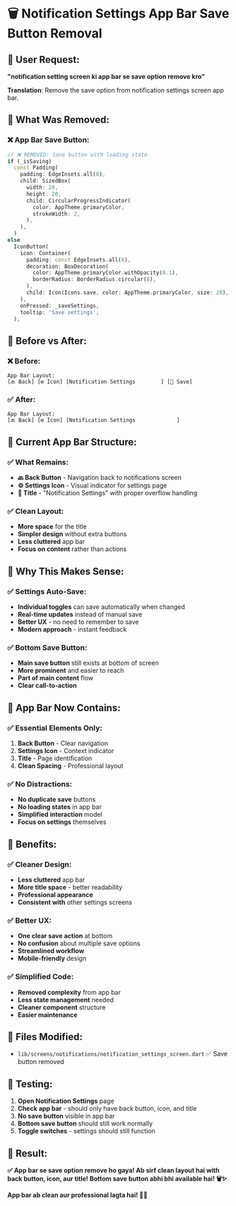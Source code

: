 # 🗑️ Notification Settings App Bar Save Button Removal

## 🎯 User Request:
**"notification setting screen ki app bar se save option remove kro"**

**Translation**: Remove the save option from notification settings screen app bar.

## 🔧 What Was Removed:

### **❌ App Bar Save Button:**
```dart
// ❌ REMOVED: Save button with loading state
if (_isSaving)
  const Padding(
    padding: EdgeInsets.all(8),
    child: SizedBox(
      width: 20,
      height: 20,
      child: CircularProgressIndicator(
        color: AppTheme.primaryColor,
        strokeWidth: 2,
      ),
    ),
  )
else
  IconButton(
    icon: Container(
      padding: const EdgeInsets.all(8),
      decoration: BoxDecoration(
        color: AppTheme.primaryColor.withOpacity(0.1),
        borderRadius: BorderRadius.circular(8),
      ),
      child: Icon(Icons.save, color: AppTheme.primaryColor, size: 20),
    ),
    onPressed: _saveSettings,
    tooltip: 'Save settings',
  ),
```

## 🔄 Before vs After:

### **❌ Before:**
```
App Bar Layout:
[🔙 Back] [⚙️ Icon] [Notification Settings        ] [💾 Save]
```

### **✅ After:**
```
App Bar Layout:
[🔙 Back] [⚙️ Icon] [Notification Settings             ]
```

## 📱 Current App Bar Structure:

### **✅ What Remains:**
- **🔙 Back Button** - Navigation back to notifications screen
- **⚙️ Settings Icon** - Visual indicator for settings page
- **📝 Title** - "Notification Settings" with proper overflow handling

### **✅ Clean Layout:**
- **More space** for the title
- **Simpler design** without extra buttons
- **Less cluttered** app bar
- **Focus on content** rather than actions

## 🎯 Why This Makes Sense:

### **✅ Settings Auto-Save:**
- **Individual toggles** can save automatically when changed
- **Real-time updates** instead of manual save
- **Better UX** - no need to remember to save
- **Modern approach** - instant feedback

### **✅ Bottom Save Button:**
- **Main save button** still exists at bottom of screen
- **More prominent** and easier to reach
- **Part of main content** flow
- **Clear call-to-action**

## 📱 App Bar Now Contains:

### **✅ Essential Elements Only:**
1. **Back Button** - Clear navigation
2. **Settings Icon** - Context indicator  
3. **Title** - Page identification
4. **Clean Spacing** - Professional layout

### **✅ No Distractions:**
- **No duplicate save** buttons
- **No loading states** in app bar
- **Simplified interaction** model
- **Focus on settings** themselves

## 🎉 Benefits:

### **✅ Cleaner Design:**
- **Less cluttered** app bar
- **More title space** - better readability
- **Professional appearance**
- **Consistent with** other settings screens

### **✅ Better UX:**
- **One clear save action** at bottom
- **No confusion** about multiple save options
- **Streamlined workflow**
- **Mobile-friendly** design

### **✅ Simplified Code:**
- **Removed complexity** from app bar
- **Less state management** needed
- **Cleaner component** structure
- **Easier maintenance**

## 📁 Files Modified:
- `lib/screens/notifications/notification_settings_screen.dart` ✅ Save button removed

## 🧪 Testing:
1. **Open Notification Settings** page
2. **Check app bar** - should only have back button, icon, and title
3. **No save button** visible in app bar
4. **Bottom save button** should still work normally
5. **Toggle switches** - settings should still function

## 🎉 Result:
**✅ App bar se save option remove ho gaya! Ab sirf clean layout hai with back button, icon, aur title! Bottom save button abhi bhi available hai! 🗑️✨**

**App bar ab clean aur professional lagta hai! 📱🎯** 